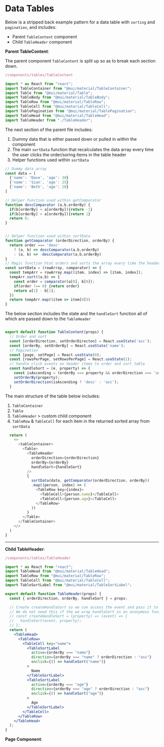 # Data Tables

Below is a stripped back example pattern for a data table with `sorting` and `pagination`, and includes:

- Parent `TableContent` component
- Child `TableHeader` component

**Parent TableContent**:

The parent component `TableContent` is split up so as to break each section down.

```js
/components/tables/TableContent
```

```js
import * as React from "react";
import TableContainer from "@mui/material/TableContainer";
import Table from "@mui/material/Table";
import TableBody from "@mui/material/TableBody";
import TableRow from "@mui/material/TableRow";
import TableCell from "@mui/material/TableCell";
import TablePagination from "@mui/material/TablePagination";
import TableHead from "@mui/material/TableHead";
import TableHeader from "./TableHeader";
```

The next section of the parent file includes:

1. Dummy data that is either passed down or pulled in within the component
2. The main `sortData` function that recalculates the data array every time the user clicks the order/soring items in the table header
3. Helper functions used within `sortData`

```js
// Dummy data array
const data = [
  {'name': 'Dave', 'age': 30}
  {'name': 'Sian', 'age': 25}
  {'name': 'Beth', 'age': 28}
]

// Helper function used within getComparator
function descComparator (a,b,orderBy) {
  if(b[orderBy] < a[orderBy]){return -1}
  if(b[orderBy] > a[orderBy]){return 1}
  return 0;
}


// Helper function used within sortData
function getComparator (orderDirection, orderBy) {
  return order === 'desc'
    ? (a, b) => descComparator(a,b,orderBy)
    : (a, b) => -descComparator(a,b,orderBy)
}
// Magic function htat orders and sorts the array every time the header items are clicked
const sortData = (rowArray, comparator) => {
  const tempArr = rowArray.map((item, index) => [item, index]);
  tempArr.sort((a,b) => {
    const order = comparator(a[0], b[0]);
    if(order !== 0) {return order}
    return a[1] - b[1];
  })
  return tempArr.map((item => item[0]))
}

```

The below section includes the state and the `handleSort` function all of which are passed down to the `TableHeader`

```js

export default function TableContent(props) {
  // Order and sort
  const [orderDirection, setOrderDirecton] = React.useState('asc');
  const [orderBy, setOrderBy] = React.useState('name');
  // Pagination
  const [page, setPage] = React.useState(0);
  const [rowsPerPage, setRowsPerPage] = React.useState(1);
  // handle click events on header items to order and sort table
  const handleSort = (e, property) => {
    const isAscending = (orderBy === property && orderDirection === 'asc');
    setOrderBy(property);
    setOrderDirection(isAscending ? 'desc' : 'asc');
  }
```

The main structure of the table below includes:

1. `TableContainer`
2. `Table`
3. `TableHeader` > custom child component
4. `TableRow` & `TableCell` for each item in the returned sorted array from `sortData`

```js
  return (
    <>
      <tableContainer>
        <Table>
          <TableHeader
            orderDirection={orderDirection}
            orderBy={orderBy}
            handleSort={handleSort}
          />
          {
            sortData(data, getComparator(orderDirection, orderBy))
            .map((person, index) => (
              <TableRow key={index}>
                <TableCell>{person.name}</TableCell>
                <TableCell>{person.age}</TableCell>
              </TableRow>
            ))
          }
        </Table>
      </TableContainer>
    </>
  )
}
```

---

**Child TableHeader**:

```js
/components/tables/TableHeader
```

```jsx
import * as React from "react";
import TableHead from "@mui/material/TableHead";
import TableRow from "@mui/material/TableRow";
import TableCell from "@mui/material/TableCell";
import TableSortLabel from "@mui/material/TableSortLabel";

export default function TableHeader(props) {
  const { orderDirection, orderBy, handleSort } = props;

  // Create createHandleSort so we can access the event and pass it to handleSort
  // We do not need this if the we wrap handleSort in an anonymous function
  // const createHandleSort = (property) => (event) => {
  //   handleSort(event, property);
  // };
  return (
    <TableHead>
      <TableRow>
        <TableCell key="name">
          <TableSortLabel
            active={orderBy === "name"}
            direction={orderBy === "name" ? orderDirection : "asc"}
            onclick={() => handleSort("name")}
          >
            Name
          </TableSortLabel>
          <TableSortLabel
            active={orderBy === "age"}
            direction={orderBy === "age" ? orderDirection : "asc"}
            onclick={() => handleSort("age")}
          >
            Age
          </TableSortLabel>
        </TableCell>
      </TableRow>
    </TableHead>
  );
}
```

**Page Component**:

```js

```
